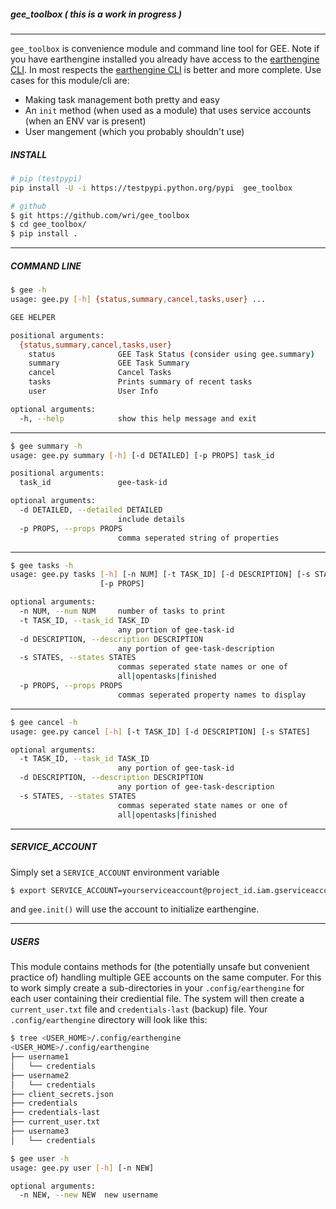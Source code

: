 ##### gee_toolbox ( _this is a work in progress_ )
___
 
`gee_toolbox` is convenience module and command line tool for GEE.  Note if you have earthengine installed you already have access to the [earthengine CLI](https://developers.google.com/earth-engine/command_line]). In most respects the [earthengine CLI](https://developers.google.com/earth-engine/command_line]) is better and more complete.  Use cases for this module/cli are:

* Making task management both pretty and easy
* An `init` method (when used as a module) that uses service accounts (when an ENV var is present)
* User mangement (which you probably shouldn't use)

##### INSTALL

```bash
# pip (testpypi)
pip install -U -i https://testpypi.python.org/pypi  gee_toolbox

# github
$ git https://github.com/wri/gee_toolbox
$ cd gee_toolbox/
$ pip install . 
```

___
##### COMMAND LINE

```bash
$ gee -h
usage: gee.py [-h] {status,summary,cancel,tasks,user} ...

GEE HELPER

positional arguments:
  {status,summary,cancel,tasks,user}
    status              GEE Task Status (consider using gee.summary)
    summary             GEE Task Summary
    cancel              Cancel Tasks
    tasks               Prints summary of recent tasks
    user                User Info

optional arguments:
  -h, --help            show this help message and exit
```
____



```bash
$ gee summary -h
usage: gee.py summary [-h] [-d DETAILED] [-p PROPS] task_id

positional arguments:
  task_id               gee-task-id

optional arguments:
  -d DETAILED, --detailed DETAILED
                        include details
  -p PROPS, --props PROPS
                        comma seperated string of properties

```
____



```bash
$ gee tasks -h
usage: gee.py tasks [-h] [-n NUM] [-t TASK_ID] [-d DESCRIPTION] [-s STATES]
                    [-p PROPS]

optional arguments:
  -n NUM, --num NUM     number of tasks to print
  -t TASK_ID, --task_id TASK_ID
                        any portion of gee-task-id
  -d DESCRIPTION, --description DESCRIPTION
                        any portion of gee-task-description
  -s STATES, --states STATES
                        commas seperated state names or one of
                        all|opentasks|finished
  -p PROPS, --props PROPS
                        commas seperated property names to display
```
____



```bash
$ gee cancel -h
usage: gee.py cancel [-h] [-t TASK_ID] [-d DESCRIPTION] [-s STATES]

optional arguments:
  -t TASK_ID, --task_id TASK_ID
                        any portion of gee-task-id
  -d DESCRIPTION, --description DESCRIPTION
                        any portion of gee-task-description
  -s STATES, --states STATES
                        commas seperated state names or one of
                        all|opentasks|finished
```

___
##### SERVICE_ACCOUNT

Simply set a `SERVICE_ACCOUNT` environment variable 

```bash
$ export SERVICE_ACCOUNT=yourserviceaccount@project_id.iam.gserviceaccount.com
```

and `gee.init()` will use the account to initialize earthengine.

___
##### USERS
This module contains methods for (the potentially unsafe but convenient practice of) handling multiple GEE accounts on the same computer. For this to work simply create a sub-directories in your `.config/earthengine` for each user containing their crediential file. The system will then create a `current_user.txt` file and `credentials-last` (backup) file. Your `.config/earthengine` directory will look like this:

```bash
$ tree <USER_HOME>/.config/earthengine
<USER_HOME>/.config/earthengine
├── username1
│   └── credentials
├── username2
│   └── credentials
├── client_secrets.json
├── credentials
├── credentials-last
├── current_user.txt
├── username3
│   └── credentials
```

```bash
$ gee user -h
usage: gee.py user [-h] [-n NEW]

optional arguments:
  -n NEW, --new NEW  new username
```